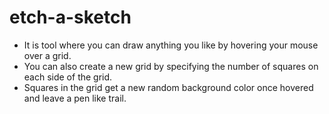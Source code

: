 # etch-a-sketch
- It is tool where you can draw anything you like by hovering your mouse over a grid. 
- You can also create a new grid by specifying the number of squares on each side of the grid. 
- Squares in the grid get a new random background color once hovered and leave a pen like trail.  